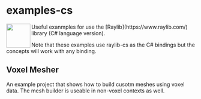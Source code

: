# examples-cs
<img align="left" src="https://github.com/raysan5/raylib/raw/master/logo/raylib_logo_animation.gif" width="64">
Useful exanmples for use the [Raylib](https://www.raylib.com/) library (C# language version). 

Note that these examples use raylib-cs as the C# bindings but the concepts will work with any binding.


## Voxel Mesher
An example project that shows how to build cusotm meshes using voxel data. The mesh builder is useable in non-voxel contexts as well.

